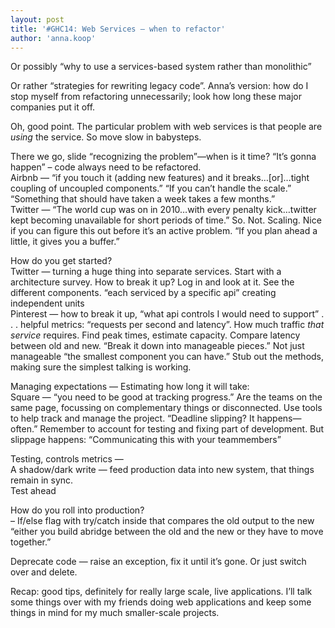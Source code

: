 ```yaml
---
layout: post
title: '#GHC14: Web Services – when to refactor'
author: 'anna.koop'
---
```


Or possibly “why to use a services-based system rather than monolithic”

Or rather “strategies for rewriting legacy code”. Anna’s version: how do I
stop myself from refactoring unnecessarily; look how long these major
companies put it off.

Oh, good point. The particular problem with web services is that people are
*using* the service. So move slow in babysteps.

There we go, slide “recognizing the problem”—when is it time? “It’s gonna
happen” – code always need to be refactored.  
Airbnb — “if you touch it (adding new features) and it breaks…[or]…tight
coupling of uncoupled components.” “If you can’t handle the scale.” “Something
that should have taken a week takes a few months.”  
Twitter — “The world cup was on in 2010…with every penalty kick…twitter kept
becoming unavailable for short periods of time.” So. Not. Scaling. Nice if you
can figure this out before it’s an active problem. “If you plan ahead a
little, it gives you a buffer.”

How do you get started?  
Twitter — turning a huge thing into separate services. Start with a
architecture survey. How to break it up? Log in and look at it. See the
different components. “each serviced by a specific api” creating independent
units  
Pinterest — how to break it up, “what api controls I would need to support” .
. . helpful metrics: “requests per second and latency”. How much traffic *that
service* requires. Find peak times, estimate capacity. Compare latency between
old and new. “Break it down into manageable pieces.” Not just manageable “the
smallest component you can have.” Stub out the methods, making sure the
simplest talking is working.

Managing expectations — Estimating how long it will take:  
Square — “you need to be good at tracking progress.” Are the teams on the same
page, focussing on complementary things or disconnected. Use tools to help
track and manage the project. “Deadline slipping? It happens—often.” Remember
to account for testing and fixing part of development. But slippage happens:
“Communicating this with your teammembers”

Testing, controls metrics —  
A shadow/dark write — feed production data into new system, that things remain
in sync.  
Test ahead

How do you roll into production?  
– If/else flag with try/catch inside that compares the old output to the new  
“either you build abridge between the old and the new or they have to move
together.”

Deprecate code — raise an exception, fix it until it’s gone. Or just switch
over and delete.

Recap: good tips, definitely for really large scale, live applications. I’ll
talk some things over with my friends doing web applications and keep some
things in mind for my much smaller-scale projects.


